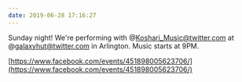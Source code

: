 ```yaml
---
date: 2019-06-28 17:16:27
---
```


Sunday night! We're performing with @Koshari_Music@twitter.com at @galaxyhut@twitter.com in Arlington. Music starts at 9PM.

[https://www.facebook.com/events/451898005623706/](https://www.facebook.com/events/451898005623706/)
